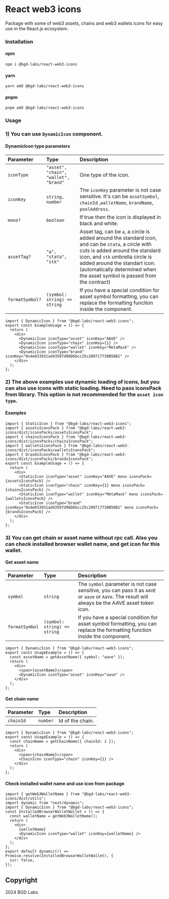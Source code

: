 # React web3 icons

Package with some of web3 assets, chains and web3 wallets icons for easy use in the React.js ecosystem.

### Installation
#### npm
<code>npm i @bgd-labs/react-web3-icons</code>
#### yarn
<code>yarn add @bgd-labs/react-web3-icons</code>
#### pnpm
<code>pnpm add @bgd-labs/react-web3-icons</code>

### Usage
### 1) You can use `DynamicIcon` component.
#### DynamicIcon type parameters
| Parameter       | Type                                  | Description |
|:----------------|:--------------------------------------| :------ |
| `iconType`      | `"asset", "chain", "wallet", "brand"` | One type of the icon.
| `iconKey`       | `string, number`                      | The `iconKey` parameter is not case sensitive. It's can be `assetSymbol`, `chainId` ,`walletName`, `brandName`, `poolAddress`.
| `mono?`         | `boolean`                             | If true then the icon is displayed in black and white.
| `assetTag?`     | `"a", "stata", "stk"`                 | Asset tag, can be `a`, a circle is added around the standard icon, and can be `stata`, a circle with cuts is added around the standard icon, and `stk` umbrella circle is added around the standart icon. (automatically determined when the asset symbol is passed from the contract)
| `formatSymbol?` | `(symbol: string) => string`          | If you have a special condition for asset symbol formatting, you can replace the formatting function inside the component.

```tsx
import { DynamicIcon } from "@bgd-labs/react-web3-icons";
export const ExampleUsage = () => {
  return (
    <div>
      <DynamicIcon iconType="asset" iconKey="AAVE" />
      <DynamicIcon iconType="chain" iconKey={1} />
      <DynamicIcon iconType="wallet" iconKey="MetaMask" />
      <DynamicIcon iconType="brand" iconKey="0x4e033931ad43597d96D6bcc25c280717730B58B1" />
    </div>
  );
};
```
### 2) The above examples use dynamic loading of icons, but you can also use icons with static loading. Need to pass iconsPack from library. This option is not recommended for the `asset icon type`.
#### Examples
```tsx
import { StaticIcon } from "@bgd-labs/react-web3-icons";
import { assetsIconsPack } from "@bgd-labs/react-web3-icons/dist/iconsPacks/assetsIconsPack";
import { chainsIconsPack } from "@bgd-labs/react-web3-icons/dist/iconsPacks/chainsIconsPack";
import { walletsIconsPack } from "@bgd-labs/react-web3-icons/dist/iconsPacks/walletsIconsPack";
import { brandsIconsPack } from "@bgd-labs/react-web3-icons/dist/iconsPacks/brandsIconsPack";
export const ExampleUsage = () => {
  return (
    <div>
      <StaticIcon iconType="asset" iconKey="AAVE" mono iconsPack={assetsIconsPack} />
      <StaticIcon iconType="chain" iconKey={1} mono iconsPack={chainsIconsPack} />
      <StaticIcon iconType="wallet" iconKey="MetaMask" mono iconsPack={walletsIconsPack} />
      <StaticIcon iconType="brand" iconKey="0x4e033931ad43597d96D6bcc25c280717730B58B1" mono iconsPack={brandsIconsPack} />
    </div>
  );
};
```
### 3) You can get chain or asset name without rpc call. Also you can check installed browser wallet name, and get icon for this wallet.
#### Get asset name
| Parameter  | Type                             | Description |
|:-----------|:---------------------------------| :------ |
| `symbol`   | `string`                         | The `symbol` parameter is not case sensitive, you can pass it as `AAVE` or `aave` or `AaVe`. The result will always be the AAVE asset token icon.
| `formatSymbol`   | `(symbol: string) => string`     | If you have a special condition for asset symbol formatting, you can replace the formatting function inside the component.
```tsx
import { DynamicIcon } from "@bgd-labs/react-web3-icons";
export const UsageExample = () => {
  const assetName = getAssetName({ symbol: "aave" });
  return (
    <div>
      <span>{assetName}</span>
      <DynamicIcon iconType="asset" iconKey="aave" />
    </div>
  );
};
```
#### Get chain name
| Parameter  | Type                             | Description |
|:-----------|:---------------------------------| :------ |
| `chainId`   | `number`                         | Id of the chain.
```tsx
import { DynamicIcon } from "@bgd-labs/react-web3-icons";
export const UsageExample = () => {
  const chainName = getChainName({ chainId: 1 });
  return (
    <div>
      <span>{chainName}</span>
      <ChainIcon iconType="chain" iconKey={1} />
    </div>
  );
};
```
#### Check installed wallet name and use icon from package
```tsx
import { getWeb3WalletName } from "@bgd-labs/react-web3-icons/dist/utils";
import dynamic from "next/dynamic";
import { DynamicIcon } from "@bgd-labs/react-web3-icons";
const InstalledBrowserWalletWallet = () => {
  const walletName = getWeb3WalletName();
  return (
    <div>
      {walletName}
      <DynamicIcon iconType="wallet" iconKey={walletName} />
    </div>
  );
};
export default dynamic(() => Promise.resolve(InstalledBrowserWalletWallet), {
  ssr: false,
});
```

## Copyright
2024 BGD Labs
